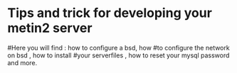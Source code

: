 # Tips and trick for developing your metin2 server
#Here you will find : how to configure a bsd, how
#to configure the network on bsd , how to install
#your serverfiles , how to reset your mysql password and more.
